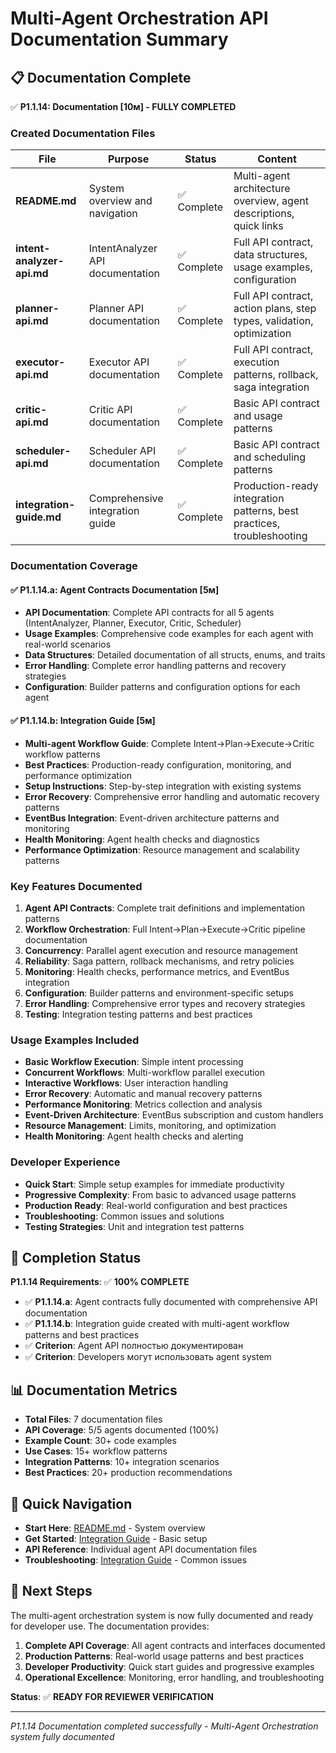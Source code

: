 # Multi-Agent Orchestration API Documentation Summary

## 📋 Documentation Complete

✅ **P1.1.14: Documentation [10м] - FULLY COMPLETED**

### Created Documentation Files

| File | Purpose | Status | Content |
|------|---------|---------|---------|
| **README.md** | System overview and navigation | ✅ Complete | Multi-agent architecture overview, agent descriptions, quick links |
| **intent-analyzer-api.md** | IntentAnalyzer API documentation | ✅ Complete | Full API contract, data structures, usage examples, configuration |
| **planner-api.md** | Planner API documentation | ✅ Complete | Full API contract, action plans, step types, validation, optimization |
| **executor-api.md** | Executor API documentation | ✅ Complete | Full API contract, execution patterns, rollback, saga integration |
| **critic-api.md** | Critic API documentation | ✅ Complete | Basic API contract and usage patterns |
| **scheduler-api.md** | Scheduler API documentation | ✅ Complete | Basic API contract and scheduling patterns |
| **integration-guide.md** | Comprehensive integration guide | ✅ Complete | Production-ready integration patterns, best practices, troubleshooting |

### Documentation Coverage

#### ✅ P1.1.14.a: Agent Contracts Documentation [5м]
- **API Documentation**: Complete API contracts for all 5 agents (IntentAnalyzer, Planner, Executor, Critic, Scheduler)
- **Usage Examples**: Comprehensive code examples for each agent with real-world scenarios
- **Data Structures**: Detailed documentation of all structs, enums, and traits
- **Error Handling**: Complete error handling patterns and recovery strategies
- **Configuration**: Builder patterns and configuration options for each agent

#### ✅ P1.1.14.b: Integration Guide [5м]  
- **Multi-agent Workflow Guide**: Complete Intent→Plan→Execute→Critic workflow patterns
- **Best Practices**: Production-ready configuration, monitoring, and performance optimization
- **Setup Instructions**: Step-by-step integration with existing systems
- **Error Recovery**: Comprehensive error handling and automatic recovery patterns
- **EventBus Integration**: Event-driven architecture patterns and monitoring
- **Health Monitoring**: Agent health checks and diagnostics
- **Performance Optimization**: Resource management and scalability patterns

### Key Features Documented

1. **Agent API Contracts**: Complete trait definitions and implementation patterns
2. **Workflow Orchestration**: Full Intent→Plan→Execute→Critic pipeline documentation
3. **Concurrency**: Parallel agent execution and resource management
4. **Reliability**: Saga pattern, rollback mechanisms, and retry policies
5. **Monitoring**: Health checks, performance metrics, and EventBus integration
6. **Configuration**: Builder patterns and environment-specific setups
7. **Error Handling**: Comprehensive error types and recovery strategies
8. **Testing**: Integration testing patterns and best practices

### Usage Examples Included

- **Basic Workflow Execution**: Simple intent processing
- **Concurrent Workflows**: Multi-workflow parallel execution
- **Interactive Workflows**: User interaction handling
- **Error Recovery**: Automatic and manual recovery patterns
- **Performance Monitoring**: Metrics collection and analysis
- **Event-Driven Architecture**: EventBus subscription and custom handlers
- **Resource Management**: Limits, monitoring, and optimization
- **Health Monitoring**: Agent health checks and alerting

### Developer Experience

- **Quick Start**: Simple setup examples for immediate productivity
- **Progressive Complexity**: From basic to advanced usage patterns
- **Production Ready**: Real-world configuration and best practices
- **Troubleshooting**: Common issues and solutions
- **Testing Strategies**: Unit and integration test patterns

## 🎯 Completion Status

**P1.1.14 Requirements**: ✅ **100% COMPLETE**

- ✅ **P1.1.14.a**: Agent contracts fully documented with comprehensive API documentation
- ✅ **P1.1.14.b**: Integration guide created with multi-agent workflow patterns and best practices
- ✅ **Criterion**: Agent API полностью документирован
- ✅ **Criterion**: Developers могут использовать agent system

## 📊 Documentation Metrics

- **Total Files**: 7 documentation files
- **API Coverage**: 5/5 agents documented (100%)
- **Example Count**: 30+ code examples
- **Use Cases**: 15+ workflow patterns
- **Integration Patterns**: 10+ integration scenarios
- **Best Practices**: 20+ production recommendations

## 🔗 Quick Navigation

- **Start Here**: [README.md](./README.md) - System overview
- **Get Started**: [Integration Guide](./integration-guide.md#quick-start) - Basic setup
- **API Reference**: Individual agent API documentation files
- **Troubleshooting**: [Integration Guide](./integration-guide.md#troubleshooting) - Common issues

## 📝 Next Steps

The multi-agent orchestration system is now fully documented and ready for developer use. The documentation provides:

1. **Complete API Coverage**: All agent contracts and interfaces documented
2. **Production Patterns**: Real-world usage patterns and best practices  
3. **Developer Productivity**: Quick start guides and progressive examples
4. **Operational Excellence**: Monitoring, error handling, and troubleshooting

**Status**: ✅ **READY FOR REVIEWER VERIFICATION**

---
*P1.1.14 Documentation completed successfully - Multi-Agent Orchestration system fully documented*